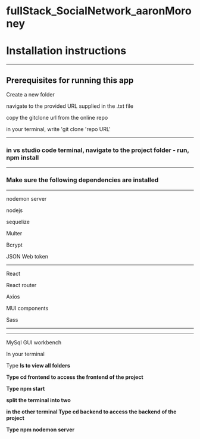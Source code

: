 # fullStack_SocialNetwork_aaronMoroney

<h1>Installation instructions</h1>
<hr></hr>
<h2> Prerequisites for running this app </h2>
<p>  Create a new folder <p>
<p> navigate to the provided URL supplied in the .txt file </p>
<p> copy the gitclone url from the online repo </p>
<p> in your terminal, write 'git clone 'repo URL' </p>

<hr></hr>

<h3>in vs studio code terminal, navigate to the project folder - run, npm install </h3> 
<hr></hr>

<h3>Make sure the following dependencies are installed</h3>
<hr></hr>

<p>nodemon server</p>
<p>nodejs</p>
<p>sequelize</p>
<p>Multer</p>
<p>Bcrypt</p>
<p>JSON Web token</p>

<hr></hr>

<p>React</p>
<p>React router</p>
<p>Axios</p>
<p>MUI components</p>
<p>Sass</p>

<hr><hr>

<p>MySql GUI workbench</P
  
<h3>In your terminal </h3>

<p>Type <strong> ls <strong/> to view all folders</p>
<p>Type <strong> cd frontend <strong/> to access the frontend of the project</p>
<p>Type <strong> npm start </strong>
<p><strong> split the terminal into two <strong/></p>
<p>in the other terminal Type <strong> cd backend <strong/> to access the backend of the project</p>
<p>Type <strong> npm nodemon server </strong>
  
 
  

 
